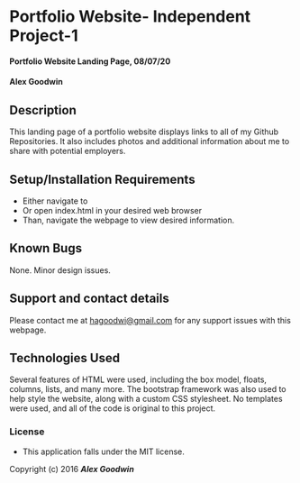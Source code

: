 # Portfolio Website- Independent Project-1

#### Portfolio Website Landing Page, 08/07/20

#### Alex Goodwin

## Description
This landing page of a portfolio website displays links to all of my Github Repositories. It also includes photos and additional information about me to share with potential employers. 

## Setup/Installation Requirements

* Either navigate to <a href="hagoodwi92.github.io/git-html-css-test/" title="my portfolio"> </a> 
* Or open index.html in your desired web browser
* Than, navigate the webpage to view desired information. 


## Known Bugs
None. Minor design issues. 

## Support and contact details

Please contact me at <hagoodwi@gmail.com> for any support issues with this webpage.

## Technologies Used
Several features of HTML were used, including the box model, floats, columns, lists, and many more. The bootstrap framework was also used to help style the website, along with a custom CSS stylesheet. No templates were used, and all of the code is original to this project. 

### License

* This application falls under the MIT license. 

Copyright (c) 2016 **_Alex Goodwin_** 